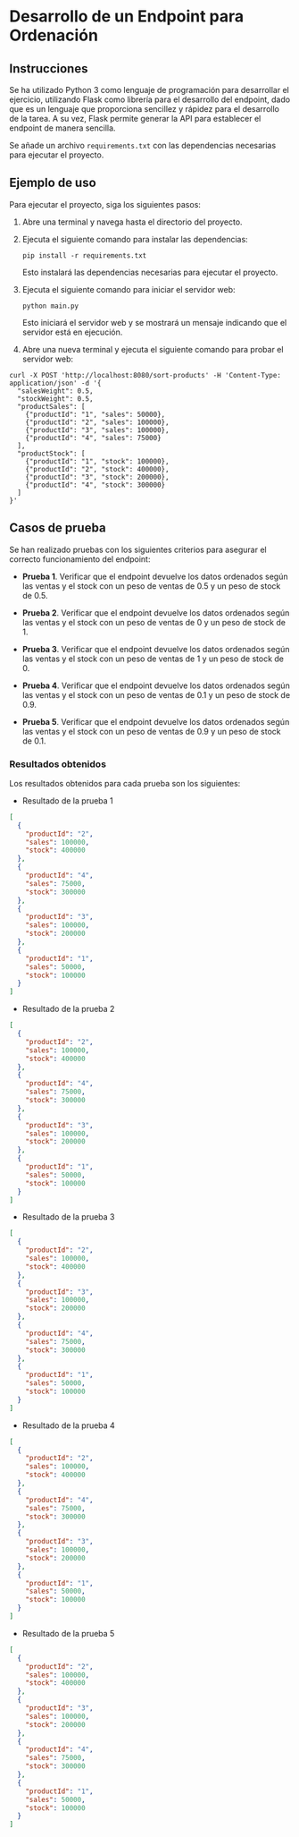 # Desarrollo de un Endpoint para Ordenación

## Instrucciones

Se ha utilizado Python 3 como lenguaje de programación para desarrollar el ejercicio, utilizando Flask como librería para el desarrollo del endpoint, dado que es un lenguaje que proporciona sencillez y rápidez para el desarrollo de la tarea.
A su vez, Flask permite generar la API para establecer el endpoint de manera sencilla.

Se añade un archivo `requirements.txt` con las dependencias necesarias para ejecutar el proyecto.

## Ejemplo de uso

Para ejecutar el proyecto, siga los siguientes pasos:

1. Abre una terminal y navega hasta el directorio del proyecto.
2. Ejecuta el siguiente comando para instalar las dependencias:
   ```
   pip install -r requirements.txt
   ```
   Esto instalará las dependencias necesarias para ejecutar el proyecto.
3. Ejecuta el siguiente comando para iniciar el servidor web:

   ```
   python main.py
   ```

   Esto iniciará el servidor web y se mostrará un mensaje indicando que el servidor está en ejecución.

4. Abre una nueva terminal y ejecuta el siguiente comando para probar el servidor web:

```
curl -X POST 'http://localhost:8080/sort-products' -H 'Content-Type: application/json' -d '{
  "salesWeight": 0.5,
  "stockWeight": 0.5,
  "productSales": [
    {"productId": "1", "sales": 50000},
    {"productId": "2", "sales": 100000},
    {"productId": "3", "sales": 100000},
    {"productId": "4", "sales": 75000}
  ],
  "productStock": [
    {"productId": "1", "stock": 100000},
    {"productId": "2", "stock": 400000},
    {"productId": "3", "stock": 200000},
    {"productId": "4", "stock": 300000}
  ]
}'
```

## Casos de prueba

Se han realizado pruebas con los siguientes criterios para asegurar el correcto funcionamiento del endpoint:

- **Prueba 1**. Verificar que el endpoint devuelve los datos ordenados según las ventas y el stock con un peso de ventas de 0.5 y un peso de stock de 0.5.

- **Prueba 2**. Verificar que el endpoint devuelve los datos ordenados según las ventas y el stock con un peso de ventas de 0 y un peso de stock de 1.

- **Prueba 3**. Verificar que el endpoint devuelve los datos ordenados según las ventas y el stock con un peso de ventas de 1 y un peso de stock de 0.

- **Prueba 4**. Verificar que el endpoint devuelve los datos ordenados según las ventas y el stock con un peso de ventas de 0.1 y un peso de stock de 0.9.

- **Prueba 5**. Verificar que el endpoint devuelve los datos ordenados según las ventas y el stock con un peso de ventas de 0.9 y un peso de stock de 0.1.

### Resultados obtenidos

Los resultados obtenidos para cada prueba son los siguientes:

- Resultado de la prueba 1

```json
[
  {
    "productId": "2",
    "sales": 100000,
    "stock": 400000
  },
  {
    "productId": "4",
    "sales": 75000,
    "stock": 300000
  },
  {
    "productId": "3",
    "sales": 100000,
    "stock": 200000
  },
  {
    "productId": "1",
    "sales": 50000,
    "stock": 100000
  }
]
```

- Resultado de la prueba 2

```json
[
  {
    "productId": "2",
    "sales": 100000,
    "stock": 400000
  },
  {
    "productId": "4",
    "sales": 75000,
    "stock": 300000
  },
  {
    "productId": "3",
    "sales": 100000,
    "stock": 200000
  },
  {
    "productId": "1",
    "sales": 50000,
    "stock": 100000
  }
]
```

- Resultado de la prueba 3

```json
[
  {
    "productId": "2",
    "sales": 100000,
    "stock": 400000
  },
  {
    "productId": "3",
    "sales": 100000,
    "stock": 200000
  },
  {
    "productId": "4",
    "sales": 75000,
    "stock": 300000
  },
  {
    "productId": "1",
    "sales": 50000,
    "stock": 100000
  }
]
```

- Resultado de la prueba 4

```json
[
  {
    "productId": "2",
    "sales": 100000,
    "stock": 400000
  },
  {
    "productId": "4",
    "sales": 75000,
    "stock": 300000
  },
  {
    "productId": "3",
    "sales": 100000,
    "stock": 200000
  },
  {
    "productId": "1",
    "sales": 50000,
    "stock": 100000
  }
]
```

- Resultado de la prueba 5

```json
[
  {
    "productId": "2",
    "sales": 100000,
    "stock": 400000
  },
  {
    "productId": "3",
    "sales": 100000,
    "stock": 200000
  },
  {
    "productId": "4",
    "sales": 75000,
    "stock": 300000
  },
  {
    "productId": "1",
    "sales": 50000,
    "stock": 100000
  }
]
```
